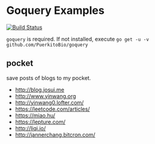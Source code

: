 # Goquery Examples

[![Build Status](https://travis-ci.org/hezhizhen/goquery_examples.svg?branch=master)](https://travis-ci.org/hezhizhen/goquery_examples)

`goquery` is required. If not installed, execute `go get -u -v github.com/PuerkitoBio/goquery`

## pocket

save posts of blogs to my pocket.

* http://blog.josui.me
* http://www.yinwang.org
* http://yinwang0.lofter.com/
* https://leetcode.com/articles/
* https://miao.hu/
* https://lepture.com/
* http://liqi.io/
* http://jannerchang.bitcron.com/
